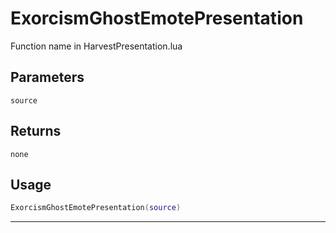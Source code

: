 # ExorcismGhostEmotePresentation
Function name in HarvestPresentation.lua
## Parameters
`source`
## Returns
`none`
## Usage
```lua
ExorcismGhostEmotePresentation(source)
```
---
